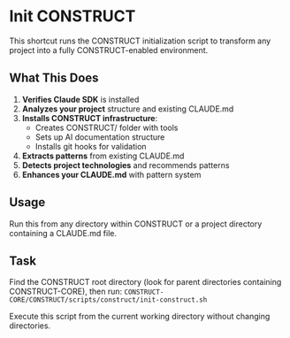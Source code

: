 # Init CONSTRUCT

This shortcut runs the CONSTRUCT initialization script to transform any project into a fully CONSTRUCT-enabled environment.

## What This Does

1. **Verifies Claude SDK** is installed
2. **Analyzes your project** structure and existing CLAUDE.md
3. **Installs CONSTRUCT infrastructure**:
   - Creates CONSTRUCT/ folder with tools
   - Sets up AI documentation structure
   - Installs git hooks for validation
4. **Extracts patterns** from existing CLAUDE.md
5. **Detects project technologies** and recommends patterns
6. **Enhances your CLAUDE.md** with pattern system

## Usage

Run this from any directory within CONSTRUCT or a project directory containing a CLAUDE.md file.

## Task

Find the CONSTRUCT root directory (look for parent directories containing CONSTRUCT-CORE), then run:
`CONSTRUCT-CORE/CONSTRUCT/scripts/construct/init-construct.sh`

Execute this script from the current working directory without changing directories.